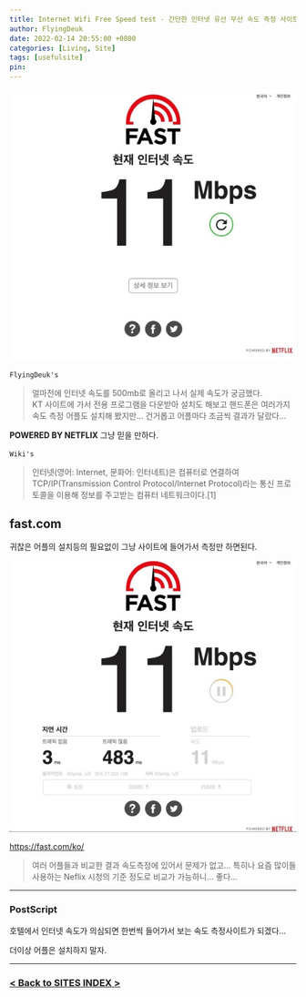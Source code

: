 ```yaml
---
title: Internet Wifi Free Speed test - 간단한 인터넷 유선 무선 속도 측정 사이트 (Feat. fast.com, Netflix)
author: FlyingDeuk
date: 2022-02-14 20:55:00 +0800
categories: [Living, Site]
tags: [usefulsite]
pin:
---
```


![internetspeed](/img/living/site/internetspeed1.jpg)

`FlyingDeuk's`
> 얼마전에 인터넷 속도를 500mb로 올리고 나서 실제 속도가 궁금했다. <br>
KT 사이트에 가서 전용 프로그램을 다운받아 설치도 해보고 핸드폰은 여러가지 속도 측정 어플도 설치해 봤지만... 건거롭고 어플마다 조금씩 결과가 달랐다...

**POWERED BY NETFLIX** 그냥 믿을 만하다.

`Wiki's`
> 인터넷(영어: Internet, 문화어: 인터네트)은 컴퓨터로 연결하여 TCP/IP(Transmission Control Protocol/Internet Protocol)라는 통신 프로토콜을 이용해 정보를 주고받는 컴퓨터 네트워크이다.[1]

## fast.com
귀찮은 어플의 설치등의 필요없이 그냥 사이트에 들어가서 측정만 하면된다.

![internetspeed](/img/living/site/internetspeed2.jpg)

<https://fast.com/ko/>
> 여러 어플들과 비교한 결과 속도측정에 있어서 문제가 없고... 특히나 요즘 많이들 사용하는 Neflix 시청의 기준 정도로 비교가 가능하니... 좋다...

--------

### PostScript
호텔에서 인터넷 속도가 의심되면 한번씩 들어가서 보는 속도 측정사이트가 되겠다...

더이상 어플은 설치하지 말자.

-------------

### [< Back to SITES INDEX >](/categories/site/)
